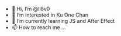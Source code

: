 - 👋 Hi, I’m @ll8v0
- 👀 I’m interested in Ku One Chan
- 🌱 I’m currently learning JS and After Effect
- 📫 How to reach me ... 

<!---
ll8v0/ll8v0 is a ✨ special ✨ repository because its `README.md` (this file) appears on your GitHub profile.
You can click the Preview link to take a look at your changes.
--->
